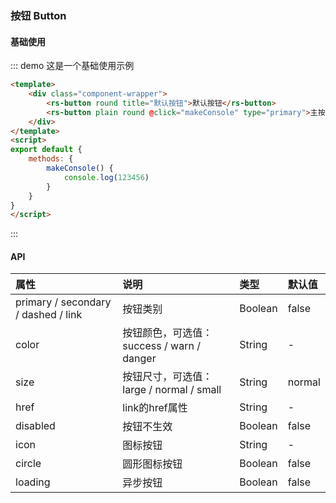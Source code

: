 ### 按钮 Button

#### 基础使用

::: demo 这是一个基础使用示例
```html
<template>
    <div class="component-wrapper">
        <rs-button round title="默认按钮">默认按钮</rs-button>
        <rs-button plain round @click="makeConsole" type="primary">主按钮</rs-button>
    </div>
</template>
<script>
export default {
    methods: {
        makeConsole() {
            console.log(123456)
        }
    }
}
</script>
```
:::


#### API
|属性|说明|类型|默认值|
| :-----| :---- | :---- | :---- |
|primary / secondary / dashed / link|按钮类别|Boolean|false|
|color|按钮颜色，可选值：success / warn / danger|String|-|
|size|按钮尺寸，可选值：large / normal / small|String|normal|
|href|link的href属性|String|-|
|disabled|按钮不生效|Boolean|false|
|icon|图标按钮|String|-|
|circle|圆形图标按钮|Boolean|false|
|loading|异步按钮|Boolean|false|

